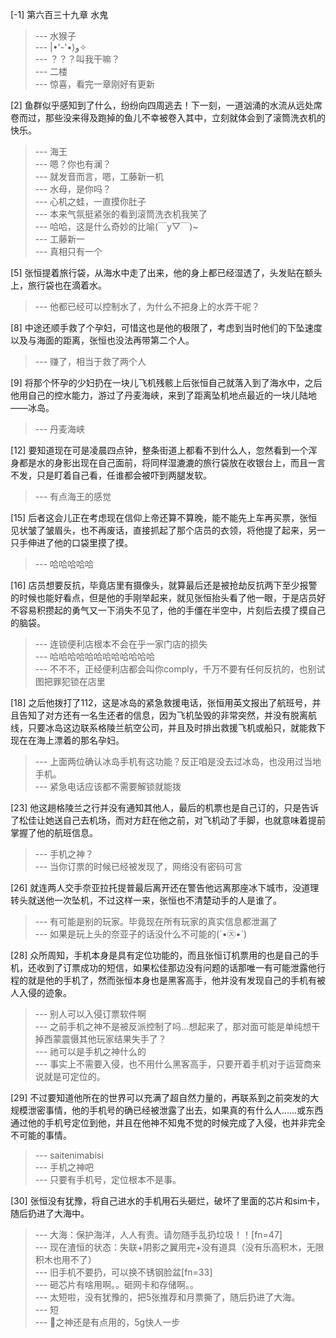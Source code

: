 
[-1] 第六百三十九章 水鬼
>--- 水猴子<br>
>--- |•'-'•)و✧<br>
>--- ？？？叫我干嘛？<br>
>--- 二楼<br>
>--- 惊喜，看完一章刚好有更新<br>

[2] 鱼群似乎感知到了什么，纷纷向四周逃去！下一刻，一道汹涌的水流从远处席卷而过，那些没来得及跑掉的鱼儿不幸被卷入其中，立刻就体会到了滚筒洗衣机的快乐。
>--- 海王<br>
>--- 嗯？你也有澜？<br>
>--- 就发音而言，嗯，工藤新一机<br>
>--- 水母，是你吗？<br>
>--- 心机之蛙，一直摸你肚子<br>
>--- 本来气氛挺紧张的看到滚筒洗衣机我笑了<br>
>--- 哈哈，这是什么奇妙的比喻(￣y▽￣)~<br>
>--- 工藤新一<br>
>--- 真相只有一个<br>

[5] 张恒提着旅行袋，从海水中走了出来，他的身上都已经湿透了，头发贴在额头上，旅行袋也在滴着水。
>--- 他都已经可以控制水了，为什么不把身上的水弄干呢？<br>

[8] 中途还顺手救了个孕妇，可惜这也是他的极限了，考虑到当时他们的下坠速度以及与海面的距离，张恒也没法再带第二个人。
>--- 赚了，相当于救了两个人<br>

[9] 将那个怀孕的少妇扔在一块儿飞机残骸上后张恒自己就落入到了海水中，之后他用自己的控水能力，游过了丹麦海峡，来到了距离坠机地点最近的一块儿陆地——冰岛。
>--- 丹麦海峡<br>

[12] 要知道现在可是凌晨四点钟，整条街道上都看不到什么人，忽然看到一个浑身都是水的身影出现在自己面前，将同样湿漉漉的旅行袋放在收银台上，而且一言不发，只是盯着自己看，任谁都会被吓到两腿发软。
>--- 有点海王的感觉<br>

[15] 后者这会儿正在考虑现在信仰上帝还算不算晚，能不能先上车再买票，张恒见状皱了皱眉头，也不再废话，直接抓起了那个店员的衣领，将他提了起来，另一只手伸进了他的口袋里摸了摸。
>--- 哈哈哈哈哈<br>

[16] 店员想要反抗，毕竟店里有摄像头，就算最后还是被抢劫反抗两下至少报警的时候也能好看点，但是他的手刚举起来，就见张恒抬头看了他一眼，于是店员好不容易积攒起的勇气又一下消失不见了，他的手僵在半空中，片刻后去摸了摸自己的脑袋。
>--- 连锁便利店根本不会在乎一家门店的损失<br>
>--- 哈哈哈哈哈哈哈哈哈哈哈哈<br>
>--- 不不不，正经便利店都会叫你comply，千万不要有任何反抗的，也别试图把罪犯锁在店里<br>

[18] 之后他拨打了112，这是冰岛的紧急救援电话，张恒用英文报出了航班号，并且告知了对方还有一名生还者的信息，因为飞机坠毁的非常突然，并没有脱离航线，只要冰岛这边联系格陵兰航空公司，并且及时排出救援飞机或船只，就能救下现在在海上漂着的那名孕妇。
>--- 上面两位确认冰岛手机有这功能？反正咱是没去过冰岛，也没用过当地手机。<br>
>--- 紧急电话应该都不需要解锁就能拨<br>

[23] 他这趟格陵兰之行并没有通知其他人，最后的机票也是自己订的，只是告诉了松佳让她送自己去机场，而对方赶在他之前，对飞机动了手脚，也就意味着提前掌握了他的航班信息。
>--- 手机之神？<br>
>--- 当你订票的时候已经被发现了，网络没有密码可言<br>

[26] 就连两人交手奈亚拉托提普最后离开还在警告他远离那座冰下城市，没道理转头就送他一次坠机，不过这样一来，张恒也不清楚动手的人是谁了。
>--- 有可能是别的玩家。毕竟现在所有玩家的真实信息都泄漏了<br>
>--- 如果是玩上头的奈亚子的话没什么不可能的(´•㉨•`)<br>

[28] 众所周知，手机本身是具有定位功能的，而且张恒订机票用的也是自己的手机，还收到了订票成功的短信，如果松佳那边没有问题的话那唯一有可能泄露他行程的就是他的手机了，然而张恒本身也是黑客高手，他并没有发现自己的手机有被人入侵的迹象。
>--- 别人可以入侵订票软件啊<br>
>--- 之前手机之神不是被反派控制了吗…想起来了，那对面可能是单纯想干掉西蒙震慑其他玩家结果失手了？<br>
>--- 祂可以是手机之神什么的<br>
>--- 事实上不需要入侵，也不用什么黑客高手，只要开着手机对于运营商来说就是可定位的。<br>

[29] 不过要知道他所在的世界可以充满了超自然力量的，再联系到之前突发的大规模泄密事情，他的手机号的确已经被泄露了出去，如果真的有什么人……或东西通过他的手机号定位到他，并且在他神不知鬼不觉的时候完成了入侵，也并非完全不可能的事情。
>--- saitenimabisi<br>
>--- 手机之神吧<br>
>--- 只要有手机号，定位根本不是事。<br>

[30] 张恒没有犹豫，将自己进水的手机用石头砸烂，破坏了里面的芯片和sim卡，随后扔进了大海中。
>--- 大海：保护海洋，人人有责。请勿随手乱扔垃圾！！[fn=47]<br>
>--- 现在渣恒的状态：失联+阴影之翼用完+没有道具（没有乐高积木，无限积木也用不了）<br>
>--- 旧手机不要扔，可以换不锈钢脸盆[fn=33]<br>
>--- 砸芯片有啥用啊。。砸网卡和存储啊。。<br>
>--- 太短啦，没有犹豫的，把5张推荐和月票撕了，随后扔进了大海。<br>
>--- 短<br>
>--- 📱之神还是有点用的，5g快人一步<br>
